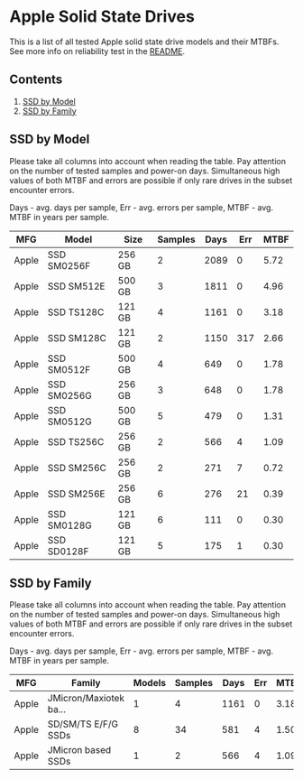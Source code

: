 Apple Solid State Drives
========================

This is a list of all tested Apple solid state drive models and their MTBFs. See
more info on reliability test in the [README](https://github.com/bsdhw/SMART).

Contents
--------

1. [ SSD by Model  ](#ssd-by-model)
2. [ SSD by Family ](#ssd-by-family)

SSD by Model
------------

Please take all columns into account when reading the table. Pay attention on the
number of tested samples and power-on days. Simultaneous high values of both MTBF
and errors are possible if only rare drives in the subset encounter errors.

Days - avg. days per sample,
Err  - avg. errors per sample,
MTBF - avg. MTBF in years per sample.

| MFG       | Model              | Size   | Samples | Days  | Err   | MTBF |
|-----------|--------------------|--------|---------|-------|-------|------|
| Apple     | SSD SM0256F        | 256 GB | 2       | 2089  | 0     | 5.72   |
| Apple     | SSD SM512E         | 500 GB | 3       | 1811  | 0     | 4.96   |
| Apple     | SSD TS128C         | 121 GB | 4       | 1161  | 0     | 3.18   |
| Apple     | SSD SM128C         | 121 GB | 2       | 1150  | 317   | 2.66   |
| Apple     | SSD SM0512F        | 500 GB | 4       | 649   | 0     | 1.78   |
| Apple     | SSD SM0256G        | 256 GB | 3       | 648   | 0     | 1.78   |
| Apple     | SSD SM0512G        | 500 GB | 5       | 479   | 0     | 1.31   |
| Apple     | SSD TS256C         | 256 GB | 2       | 566   | 4     | 1.09   |
| Apple     | SSD SM256C         | 256 GB | 2       | 271   | 7     | 0.72   |
| Apple     | SSD SM256E         | 256 GB | 6       | 276   | 21    | 0.39   |
| Apple     | SSD SM0128G        | 121 GB | 6       | 111   | 0     | 0.30   |
| Apple     | SSD SD0128F        | 121 GB | 5       | 175   | 1     | 0.30   |

SSD by Family
-------------

Please take all columns into account when reading the table. Pay attention on the
number of tested samples and power-on days. Simultaneous high values of both MTBF
and errors are possible if only rare drives in the subset encounter errors.

Days - avg. days per sample,
Err  - avg. errors per sample,
MTBF - avg. MTBF in years per sample.

| MFG       | Family                 | Models | Samples | Days  | Err   | MTBF |
|-----------|------------------------|--------|---------|-------|-------|------|
| Apple     | JMicron/Maxiotek ba... | 1      | 4       | 1161  | 0     | 3.18   |
| Apple     | SD/SM/TS E/F/G SSDs    | 8      | 34      | 581   | 4     | 1.50   |
| Apple     | JMicron based SSDs     | 1      | 2       | 566   | 4     | 1.09   |
